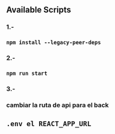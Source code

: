 

## Available Scripts
### 1.-
### `npm install --legacy-peer-deps`



### 2.-
### `npm run start`


### 3.-
### cambiar la ruta de api para el back
##  `.env el REACT_APP_URL`


